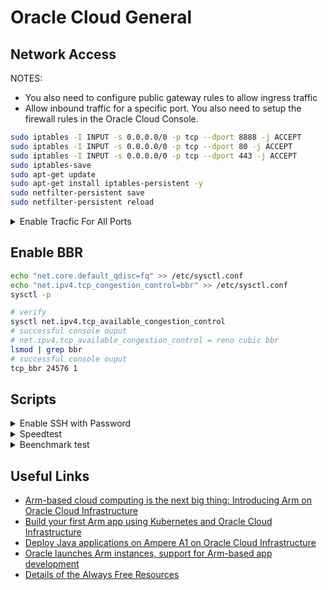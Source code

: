 # Oracle Cloud General

## Network Access

NOTES:

- You also need to configure public gateway rules to allow ingress traffic
- Allow inbound traffic for a specific port. You also need to setup the firewall rules in the Oracle Cloud Console.

```bash
sudo iptables -I INPUT -s 0.0.0.0/0 -p tcp --dport 8888 -j ACCEPT
sudo iptables -I INPUT -s 0.0.0.0/0 -p tcp --dport 80 -j ACCEPT
sudo iptables -I INPUT -s 0.0.0.0/0 -p tcp --dport 443 -j ACCEPT
sudo iptables-save
sudo apt-get update
sudo apt-get install iptables-persistent -y
sudo netfilter-persistent save
sudo netfilter-persistent reload
```

<details><summary>Enable Tracfic For All Ports</summary>

</br>

```
sudo iptables -P INPUT ACCEPT
sudo iptables -P FORWARD ACCEPT
sudo iptables -P OUTPUT ACCEPT
sudo iptables -F
sudo netfilter-persistent save
```

</p></details>

## Enable BBR

```bash
echo "net.core.default_qdisc=fq" >> /etc/sysctl.conf
echo "net.ipv4.tcp_congestion_control=bbr" >> /etc/sysctl.conf
sysctl -p

# verify
sysctl net.ipv4.tcp_available_congestion_control
# successful console ouput
# net.ipv4.tcp_available_congestion_control = reno cubic bbr
lsmod | grep bbr
# successful console ouput
tcp_bbr 24576 1
```

## Scripts

<details><summary>Enable SSH with Password</summary>

</br>

```bash
#!/bin/bash

echo root:<Your Password> | sudo chpasswd root
sudo sed -i 's/^#\?PermitRootLogin.*/PermitRootLogin yes/g' /etc/ssh/sshd_config;
sudo sed -i 's/^#\?PasswordAuthentication.*/PasswordAuthentication yes/g' /etc/ssh/sshd_config;
sudo service sshd restart
```

</p></details>

<details><summary>Speedtest</summary>

</br>

```bash
curl -so- 86.re/bench.sh | bash

# OR (CN)

bash <(curl -Lso- https://git.io/superspeed)

# OR (Lemon)

wget -qO- http://ilemonra.in/LemonBenchIntl | bash -s fast

# OR (Superbench)

wget -qO- git.io/superbench.sh | bash
```

</p></details>

<details><summary>Beenchmark test</summary>

</br>

```bash
wget -qO- --no-check-certificate https://raw.githubusercontent.com/oooldking/script/master/superbench.sh | bash
```

</p></details>

## Useful Links

- [Arm-based cloud computing is the next big thing: Introducing Arm on Oracle Cloud Infrastructure](https://blogs.oracle.com/cloud-infrastructure/arm-based-cloud-computing-is-the-next-big-thing-introducing-arm-on-oci)
- [Build your first Arm app using Kubernetes and Oracle Cloud Infrastructure](https://docs.oracle.com/en/learn/arm_oke_cluster_oci/index.html)
- [Deploy Java applications on Ampere A1 on Oracle Cloud Infrastructure](https://docs.oracle.com/en/learn/java_app_ampere_oci/index.html)
- [Oracle launches Arm instances, support for Arm-based app development](https://www.zdnet.com/article/oracle-launches-arm-instances-support-for-arm-based-app-development/)
- [Details of the Always Free Resources](https://docs.oracle.com/en-us/iaas/Content/FreeTier/resourceref.htm)
